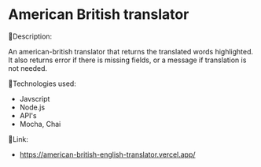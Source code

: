 # American British translator

:page_facing_up:Description:

An american-british translator that returns the translated words highlighted. It also returns error if there is missing fields, or a message if translation is not needed.

:wrench:Technologies used:

- Javscript
- Node.js
- API's
- Mocha, Chai

:link:Link:

- https://american-british-english-translator.vercel.app/
